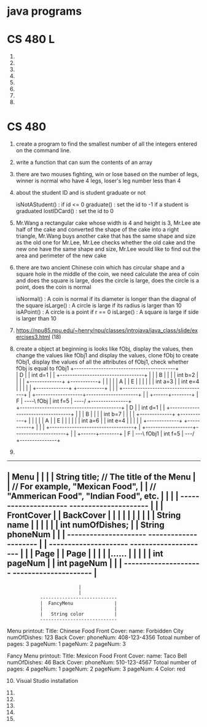 # java programs
# CS 480 L
1.

2.

3.

4.

5.

6.

7.

8.


# CS 480

1. create a program to find the smallest number of all the integers entered on the command line.

2. write a function that can sum the contents of an array

3. there are two mouses fighting, win or lose based on the number of legs, winner is normal who have 4 legs, loser's leg number less than 4

4. about the student ID and is student graduate or not

   isNotAStudent() : if id <= 0 
   graduate() : set the id to -1 if a student is graduated
   lostIDCard() : set the id to 0

5.  Mr.Wang a rectangular cake whose width is 4 and height is 3, Mr.Lee ate half of the cake and converted the shape of the cake into a right triangle, Mr.Wang buys another cake that has the same shape and size as the old one for Mr.Lee, Mr.Lee checks whether the old cake and the new one have the same shape and size, Mr.Lee would like to find out the area and perimeter of the new cake

6.  there are two ancient Chinese coin which has circular shape and a square hole in the middle of the coin, we need calculate the area of coin and does the square is large, does the circle is large, does the circle is a point, does the coin is normal

    isNormal() : A coin is normal if its diameter is longer than the diagnal of the square
    isLarge() : A circle is large if its radius is larger than 10
    isAPoint() : A circle is a point if r == 0
    isLarge() : A square is large if side is larger than 10

7. https://npu85.npu.edu/~henry/npu/classes/introjava/java_class/slide/exercises3.html (18)

8.  create a object at beginning is looks like fObj, display the values, then change the values like fObj1 and display the values, clone fObj to create fObj1, display the values of all the attributes of fObj1, check whether fObj is equal to fObj1
+-----------------------------------------+                       
| D                                       |
|  int d=1                                |
|  +----------------------------------+   |
|  | B                                |   |
|  |    int b=2                       |   |
|  |  +-------------+  +-----------+  |   |
|  |  | A           |  | E         |  |   |
|  |  |   int a=3   |  |   int e=4 |  |   |
|  |  +-------------+  +-----------+  |   |
|  +----------------------------------+   |
+-------------------+---------------------+
                    |
                    |
             +------+--------+
             | F             |   ----\   fObj
             |    int f=5    |   ----/
             +---------------+     
+-----------------------------------------+
| D                                       |
|  int d=1                                |
|  +----------------------------------+   |
|  | B                                |   |
|  |    int b=7                       |   |
|  |  +-------------+  +-----------+  |   |
|  |  | A           |  | E         |  |   |
|  |  |   int a=6   |  |   int e=4 |  |   |
|  |  +-------------+  +-----------+  |   |
|  +----------------------------------+   |
+-------------------+---------------------+
                    |
                    |
             +------+--------+
             | F             |     ---\     fObj1
             |    int f=5    |     ---/
             +---------------+

9.
------------------------------------------------------------------
| Menu                                                           |
|                                                                |
|     String title;   // The title of the Menu                   |
|                     // For example, "Mexican Food",            |
|                     // "Ammerican Food", "Indian Food", etc.   |
|                                                                |
| ---------------------       ---------------------              |
| |  FrontCover       |       | BackCover         |              |
| |                   |       |                   |              |
| |  String name      |       |                   |              |
| |  int numOfDishes; |       | String phoneNum   |              |
| ---------------------       ---------------------              |
| ---------------------       ---------------------              |
| |  Page             |       |  Page             |              |
| |                   |...... |                   |              |
| |  int pageNum      |       | int pageNum       |              |
| ---------------------       ---------------------              |
------------------------------------------------------------------    
                              |
                              |
                ----------------------------
                |  FancyMenu               |
                |                          |
                |   String color           |
                ----------------------------
  
  Menu printout: 
  Title: Chinese Food
Front Cover:
    name: Forbidden City
    numOfDishes: 123
Back Cover:
    phoneNum: 408-123-4356
Totoal number of pages: 3
    pageNum: 1
    pageNum: 2
    pageNum: 3
    
  Fancy Menu printout: 
 Title: Mexicon Food
Front Cover:
    name: Taco Bell
    numOfDishes: 46
Back Cover:
    phoneNum: 510-123-4567
Totoal number of pages: 4
    pageNum: 1
    pageNum: 2
    pageNum: 3
    pageNum: 4
Color: red

10. Visual Studio installation

11.

12.

13.

14.

15.


